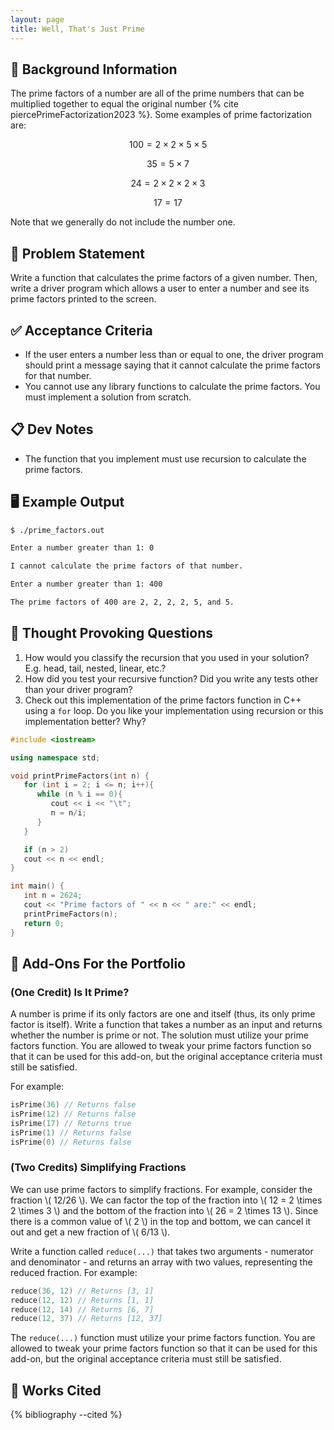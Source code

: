 ```yaml
---
layout: page
title: Well, That's Just Prime
---
```


## 🔖 Background Information

The prime factors of a number are all of the prime numbers that can be multiplied together to equal the original number {% cite piercePrimeFactorization2023 %}. Some examples of prime factorization are:

$$
100 = 2 \times 2 \times 5 \times 5
$$

$$
35 = 5 \times 7
$$

$$
24 = 2 \times 2 \times 2 \times 3
$$

$$
17 = 17
$$

Note that we generally do not include the number one.

## 🎯 Problem Statement

Write a function that calculates the prime factors of a given number. Then, write a driver program which allows a user to enter a number and see its prime factors printed to the screen.

## ✅ Acceptance Criteria

* If the user enters a number less than or equal to one, the driver program should print a message saying that it cannot calculate the prime factors for that number.
* You cannot use any library functions to calculate the prime factors. You must implement a solution from scratch.

## 📋 Dev Notes

* The function that you implement must use recursion to calculate the prime factors.

## 🖥️ Example Output

```bash
$ ./prime_factors.out

Enter a number greater than 1: 0

I cannot calculate the prime factors of that number.

Enter a number greater than 1: 400

The prime factors of 400 are 2, 2, 2, 2, 5, and 5.
```

## 📝 Thought Provoking Questions

1. How would you classify the recursion that you used in your solution? E.g. head, tail, nested, linear, etc.?
2. How did you test your recursive function? Did you write any tests other than your driver program?
3. Check out this implementation of the prime factors function in C++ using a `for` loop. Do you like your implementation using recursion or this implementation better? Why?

```cpp
#include <iostream>

using namespace std;

void printPrimeFactors(int n) {
   for (int i = 2; i <= n; i++){
      while (n % i == 0){
         cout << i << "\t";
         n = n/i;
      }
   }

   if (n > 2)
   cout << n << endl;
}

int main() {
   int n = 2624;
   cout << "Prime factors of " << n << " are:" << endl;
   printPrimeFactors(n);
   return 0;
}
```

## 💼 Add-Ons For the Portfolio

### (One Credit) Is It Prime?

A number is prime if its only factors are one and itself (thus, its only prime factor is itself). Write a function that takes a number as an input and returns whether the number is prime or not. The solution must utilize your prime factors function. You are allowed to tweak your prime factors function so that it can be used for this add-on, but the original acceptance criteria must still be satisfied.

For example:

```cpp
isPrime(36) // Returns false
isPrime(12) // Returns false
isPrime(17) // Returns true
isPrime(1) // Returns false
isPrime(0) // Returns false
```

### (Two Credits) Simplifying Fractions

We can use prime factors to simplify fractions. For example, consider the fraction \\( 12/26 \\). We can factor the top of the fraction into \\( 12 = 2 \times 2 \times 3 \\) and the bottom of the fraction into \\( 26 = 2 \times 13 \\). Since there is a common value of \\( 2 \\) in the top and bottom, we can cancel it out and get a new fraction of \\( 6/13 \\).

Write a function called `reduce(...)` that takes two arguments - numerator and denominator - and returns an array with two values, representing the reduced fraction. For example:

```cpp
reduce(36, 12) // Returns [3, 1]
reduce(12, 12) // Returns [1, 1]
reduce(12, 14) // Returns [6, 7]
reduce(12, 37) // Returns [12, 37]
```

The `reduce(...)` function must utilize your prime factors function. You are allowed to tweak your prime factors function so that it can be used for this add-on, but the original acceptance criteria must still be satisfied.

## 📘 Works Cited

{% bibliography --cited %}
